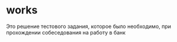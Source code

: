 # works
Это решение тестового задания, которое было необходимо, при прохождении собеседования на работу в банк
